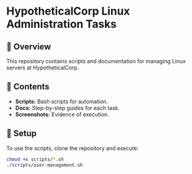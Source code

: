# HypotheticalCorp Linux Administration Tasks

## 📌 Overview
This repository contains scripts and documentation for managing Linux servers at HypotheticalCorp.

## 📂 Contents
- **Scripts:** Bash scripts for automation.
- **Docs:** Step-by-step guides for each task.
- **Screenshots:** Evidence of execution.

## 🚀 Setup
To use the scripts, clone the repository and execute:
```bash
chmod +x scripts/*.sh
./scripts/user-management.sh
